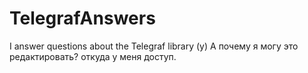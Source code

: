 # TelegrafAnswers
I answer questions about the Telegraf library (y)
А почему я могу это редактировать? откуда у меня доступ.
